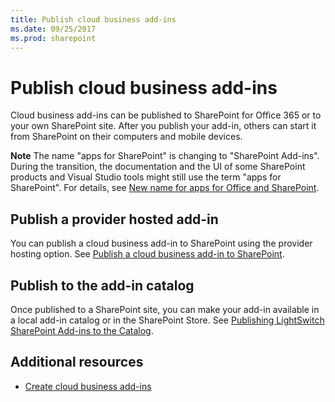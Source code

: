 ```yaml
---
title: Publish cloud business add-ins
ms.date: 09/25/2017
ms.prod: sharepoint
---
```



# Publish cloud business add-ins
Cloud business add-ins can be published to SharePoint for Office 365 or to your own SharePoint site. After you publish your add-in, others can start it from SharePoint on their computers and mobile devices.
 

 **Note**  The name "apps for SharePoint" is changing to "SharePoint Add-ins". During the transition, the documentation and the UI of some SharePoint products and Visual Studio tools might still use the term "apps for SharePoint". For details, see  [New name for apps for Office and SharePoint](new-name-for-apps-for-sharepoint.md#bk_newname).
 


## Publish a provider hosted add-in

You can publish a cloud business add-in to SharePoint using the provider hosting option. See  [Publish a cloud business add-in to SharePoint](publish-a-cloud-business-add-in-to-sharepoint.md).
 

 

## Publish to the add-in catalog

Once published to a SharePoint site, you can make your add-in available in a local add-in catalog or in the SharePoint Store. See  [Publishing LightSwitch SharePoint Add-ins to the Catalog](http://blogs.msdn.com/b/lightswitch/archive/2013/04/29/publishing-lightswitch-apps-for-sharepoint-to-the-catalog.aspx). 
 

 

## Additional resources
<a name="bk_addresources"> </a>


-  [Create cloud business add-ins](create-cloud-business-add-ins.md)
    
 

